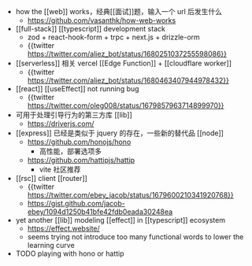 - how the [[web]] works，经典[[面试]]题，输入一个 url 后发生什么
	- https://github.com/vasanthk/how-web-works
- [[full-stack]] [[typescript]] development stack
	- zod + react-hook-form + trpc + next.js + drizzle-orm
	- {{twitter https://twitter.com/aliez_bot/status/1680251037255598086}}
- [[serverless]] 相关 vercel [[Edge Function]] + [[cloudflare worker]]
	- {{twitter https://twitter.com/aliez_bot/status/1680463407944978432}}
- [[react]] [[useEffect]] not running bug
	- {{twitter https://twitter.com/oleg008/status/1679857963714899970}}
- 可用于处理引导行为的第三方库 [[lib]]
	- https://driverjs.com/
- [[express]] 已经是类似于 jquery 的存在，一些新的替代品 [[node]]
	- https://github.com/honojs/hono
		- 高性能，部署选项多
	- https://github.com/hattipjs/hattip
		- vite 社区推荐
- [[rsc]] client [[router]]
	- {{twitter https://twitter.com/ebey_jacob/status/1679600210341920768}}
	- https://gist.github.com/jacob-ebey/1094d1250b41bfe42fdb0eada30248ea
- yet another [[lib]] modeling [[effect]] in [[typescript]] ecosystem
	- https://effect.website/
	- seems trying not introduce too many functional words to lower the learning curve
- TODO playing with hono or hattip